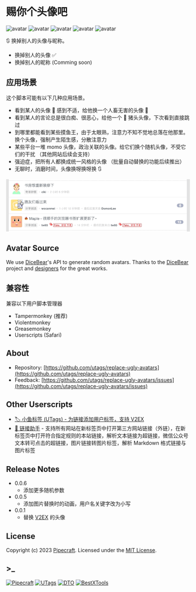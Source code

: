 # 赐你个头像吧

![avatar](https://api.dicebear.com/6.x/adventurer/svg?seed=RUA&size=48&backgroundColor=b6e3f4) ![avatar](https://api.dicebear.com/6.x/big-ears-neutral/svg?seed=RUA&size=48&backgroundColor=c0aede) ![avatar](https://api.dicebear.com/6.x/bottts-neutral/svg?seed=RUA&size=48) ![avatar](https://api.dicebear.com/6.x/croodles-neutral/svg?seed=RUA&size=48&backgroundColor=ffd5dc) ![avatar](https://api.dicebear.com/6.x/micah/svg?seed=RUA&size=48&backgroundColor=ffdfbf)

🔃 换掉别人的头像与昵称。

- 换掉别人的头像 ✅
- 换掉别人的昵称 (Comming soon)

## 应用场景

这个脚本可能有以下几种应用场景。

- 看到某人的头像 🤡 感到不适，给他换一个人畜无害的头像 🥸
- 看到某人的言论总是很白痴、很恶心，给他一个 🐷 猪头头像，下次看到直接跳过
- 到哪里都能看到某些摸鱼王，由于太眼熟，注意力不知不觉地总落在他那里。换个头像，强制产生陌生感，分散注意力
- 某些平台一堆 momo 头像，政治关联的头像。给它们换个随机头像，不受它们的干扰 （其他网站后续会支持）
- 强迫症，把所有人都换成统一风格的头像 （批量自动替换的功能后续推出）
- 无聊时，消磨时间，头像换呀换呀换 🔃

![screenshots](https://raw.githubusercontent.com/utags/replace-ugly-avatars/main/assets/replace-ugly-avatars-screenshots.gif)

## Avatar Source

We use [DiceBear](https://www.dicebear.com/)'s API to generate random avatars. Thanks to the [DiceBear](https://github.com/dicebear/dicebear) project and [designers](https://www.dicebear.com/licenses) for the great works.

## 兼容性

兼容以下用户脚本管理器

- Tampermonkey (推荐)
- Violentmonkey
- Greasemonkey
- Userscripts (Safari)

## About

- Repository: [https://github.com/utags/replace-ugly-avatars](https://github.com/utags/replace-ugly-avatars)
- Feedback: [https://github.com/utags/replace-ugly-avatars/issues](https://github.com/utags/replace-ugly-avatars/issues)

## Other Userscripts

- [🏷️ 小鱼标签 (UTags) - 为链接添加用户标签，支持 V2EX](https://greasyfork.org/scripts/460718-utags-add-usertags-to-links)
- [🔗 链接助手](https://greasyfork.org/scripts/464541-links-helper) - 支持所有网站在新标签页中打开第三方网站链接（外链），在新标签页中打开符合指定规则的本站链接，解析文本链接为超链接，微信公众号文本转可点击的超链接，图片链接转图片标签，解析 Markdown 格式链接与图片标签

## Release Notes

- 0.0.6
  - 添加更多随机参数
- 0.0.5
  - 添加图片替换时的动画，用户名关键字改为小写
- 0.0.1
  - 替换 [V2EX](https://wwww.v2ex.com) 的头像

## License

Copyright (c) 2023 [Pipecraft](https://www.pipecraft.net). Licensed under the [MIT License](https://github.com/utags/replace-ugly-avatars/blob/main/LICENSE).

## >\_

[![Pipecraft](https://img.shields.io/badge/site-pipecraft-brightgreen)](https://www.pipecraft.net)
[![UTags](https://img.shields.io/badge/site-UTags-brightgreen)](https://utags.pipecraft.net)
[![DTO](https://img.shields.io/badge/site-DTO-brightgreen)](https://dto.pipecraft.net)
[![BestXTools](https://img.shields.io/badge/site-bestxtools-brightgreen)](https://www.bestxtools.com)

